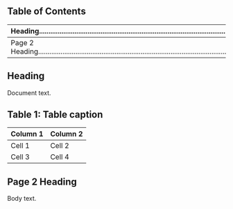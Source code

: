 ## Table of Contents

| Heading.................................................................................................................................................1   |
|-------------------------------------------------------------------------------------------------------------------------------------------------------------|
| Page 2 Heading.....................................................................................................................................2        |

## Heading

Document text.

## Table 1: Table caption

| Column 1   | Column 2   |
|------------|------------|
| Cell 1     | Cell 2     |
| Cell 3     | Cell 4     |

## Page 2 Heading

Body text.